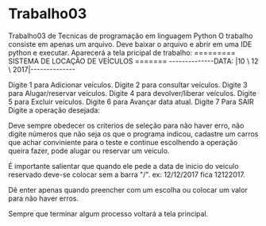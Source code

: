 # Trabalho03
Trabalho03 de Tecnicas de programação em linguagem Python
O trabalho consiste em apenas um arquivo.
Deve baixar o arquivo e abrir em uma IDE python e executar.
Aparecerá a tela pricipal de trabalho:
========= SISTEMA DE LOCAÇÃO DE VEÍCULOS =======
--------------DATA: |10 \ 12 \ 2017|--------------

Digite 1 para Adicionar veículos.
Digite 2 para consultar veículos.
Digite 3 para Alugar/reservar veículos.
Digite 4 para devolver/liberar veículos.
Digite 5 para Excluir veículos.
Digite 6 para Avançar data atual.
Digite 7 Para SAIR 
Digite a operação desejada:

Deve sempre obedecer os criterios de seleção para não haver erro, não digite números que não seja os que o programa indicou, cadastre um carros que achar conviniente para o teste e continue escolhendo a operação queira fazer, pode alugar ou reservar um veiculo.

É importante salientar que quando ele pede a data de inicio do veiculo reservado deve-se colocar sem a barra "/".
ex: 12/12/2017 fica 12122017.

Dê enter apenas quando preencher com um escolha ou colocar um valor para não haver erros.

Sempre que terminar algum processo voltará a tela principal.
